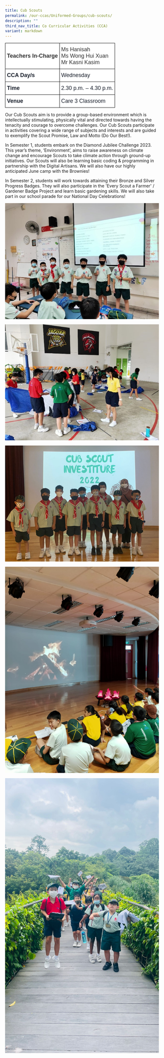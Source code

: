 ```yaml
---
title: Cub Scouts
permalink: /our-ccas/Uniformed-Groups/cub-scouts/
description: ""
third_nav_title: Co Curricular Activities (CCA)
variant: markdown
---
```

<style type="text/css">
.tg  {border-collapse:collapse;border-spacing:0;}
.tg td{border-color:black;border-style:solid;border-width:1px;font-family:Arial, sans-serif;font-size:14px;
  overflow:hidden;padding:10px 5px;word-break:normal;}
.tg th{border-color:black;border-style:solid;border-width:1px;font-family:Arial, sans-serif;font-size:14px;
  font-weight:normal;overflow:hidden;padding:10px 5px;word-break:normal;}
.tg .tg-via6{background-color:#FFF;color:#1A202C;font-size:18px;font-weight:bold;text-align:left;vertical-align:middle}
.tg .tg-l3od{background-color:#FFF;color:#1A202C;font-size:18px;text-align:left;vertical-align:middle}
.tg .tg-ntp0{background-color:#FFF;color:#323232;font-size:18px;font-weight:bold;text-align:left;vertical-align:middle}
.tg .tg-y8at{background-color:#FFF;color:#323232;font-size:18px;text-align:left;vertical-align:middle}
</style>
<table class="tg">
<thead>
  <tr>
    <th class="tg-ntp0"><span style="font-weight:bold;color:#323232">Teachers In-Charge   </span></th>
    <th class="tg-y8at"><span style="font-weight:normal;color:#323232">Ms Hanisah</span><br><span style="font-weight:normal;color:#323232">Ms Wong Hui Xuan</span><br><span style="font-weight:normal;color:#323232">Mr Kasni Kasim</span></th>
  </tr>
</thead>
<tbody>
  <tr>
    <td class="tg-via6">CCA Day/s   </td>
    <td class="tg-l3od">Wednesday   </td>
  </tr>
  <tr>
    <td class="tg-via6">Time   </td>
    <td class="tg-l3od">2.30 p.m. – 4.30 p.m.   </td>
  </tr>
  <tr>
    <td class="tg-via6"><span style="font-weight:bold"> </span>Venue   </td>
    <td class="tg-l3od">Care 3 Classroom   </td>
  </tr>
</tbody>
</table>
	
Our Cub Scouts aim is to provide a group-based environment which is intellectually stimulating, physically vital and directed towards having the tenacity and courage to overcome challenges. Our Cub Scouts participate in activities covering a wide range of subjects and interests and are guided to exemplify the Scout Promise, Law and Motto (Do Our Best!).

In Semester 1, students embark on the Diamond Jubilee Challenge 2023. This year’s theme, ‘Environment’, aims to raise awareness on climate change and encourage Scouts to take climate action through ground-up initiatives. Our Scouts will also be learning basic coding &amp; programming in partnership with the Digital Artisans. We will also have our highly anticipated June camp with the Brownies!

In Semester 2, students will work towards attaining their Bronze and Silver Progress Badges. They will also participate in the 'Every Scout a Farmer' / Gardener Badge Project and learn basic gardening skills. We will also take part in our school parade for our National Day Celebrations!


![](/images/scout%202.jpg)



![](/images/scout%205.jpg)

![](/images/cub%20scout%201.jpeg)

![](/images/cub%20scout%202.jpeg)

![](/images/cub%20scout%203.jpeg)